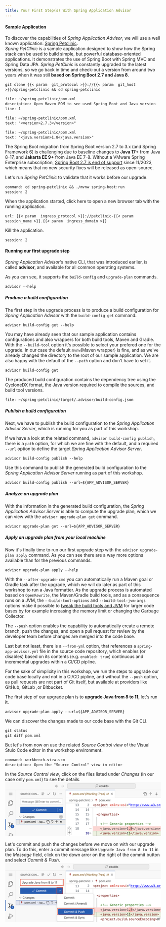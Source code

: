 ```yaml
---
title: Your First Step(s) With Spring Application Advisor
---
```


#### Sample Application

To discover the capabilities of *Spring Application Advisor*, we will use a well known application: [Spring Petclinic](https://github.com/spring-projects/spring-petclinic).  
*Spring PetClinic* is a sample application designed to show how the Spring stack can be used to build simple, but powerful database-oriented applications. It demonstrates the use of Spring Boot with Spring MVC and Spring Data JPA.
*Spring PetClinic* is constantly upgraded to the latest versions, so we go back in time and check-out a version from around two years when it was still **based on Spring Boot 2.7 and Java 8**.

```execute
git clone {{< param  git_protocol >}}://{{< param  git_host >}}/spring-petclinic && cd spring-petclinic
```

```editor:open-file
file: ~/spring-petclinic/pom.xml
description: Open Maven POM to see used Spring Boot and Java version
line: 1
```
```editor:select-matching-text
file: ~/spring-petclinic/pom.xml
text: "<version>2.7.3</version>"
```
```editor:select-matching-text
file: ~/spring-petclinic/pom.xml
text: "<java.version>1.8</java.version>"
```

The Spring Boot migration from Spring Boot version 2.7 to 3.x (and Spring Framework 6) is challenging due to baseline changes to **Java 17+** from Java 8-17, and **Jakarta EE 9+** from Java EE 7-8.
Without a VMware Spring Enterprise subscription, [Spring Boot 2.7 is end of support](https://spring.io/projects/spring-boot#support) since 11/2023, which means that no new security fixes will be released as open-source.

Let's run *Spring PetClinic* to validate that it works before our upgrade.
```terminal:execute
command: cd spring-petclinic && ./mvnw spring-boot:run
session: 2
```

When the application started, click here to open a new browser tab with the running application.
```dashboard:open-url
url: {{< param  ingress_protocol >}}://petclinic-{{< param  session_name >}}.{{< param  ingress_domain >}}
```

Kill the application.
```terminal:interrupt
session: 2
```

#### Running our first upgrade step

*Spring Application Advisor*'s native CLI, that was introduced earlier, is called **advisor**, and available for all common operating systems.

As you can see, it supports the `build-config` and `upgrade-plan` commands.
```execute
advisor --help
```

##### Produce a build configuration
The first step in the upgrade process is to produce a build configuration for *Spring Application Advisor* with the `build-config get` command.
```execute
advisor build-config get --help
```
You may have already seen that our sample application contains configurations and also wrappers for both build tools, Maven and Gradle. With the `--build-tool` option it's possible to select your prefered one for the upgrade. In our case the default `mvnw`(Maven wrapper) is fine, and as we've already changed the directory to the root of our sample application.
We are also happy with the default of the `--path` option and don't have to set it.
```execute
advisor build-config get
```

The produced build configuration contains the dependency tree using the CycloneDX format, the Java version required to compile the sources, and build tool versions.
```editor:open-file
file: ~/spring-petclinic/target/.advisor/build-config.json
```

##### Publish a build configuration
Next, we have to publish the build configuration to the *Spring Application Advisor Server*, which is running for you as part of this workshop.

If we have a look at the related command, `advisor build-config publish`, there is a `path` option, for which we are fine with the default, and a required `--url` option to define the target *Spring Application Advisor Server*. 
```execute
advisor build-config publish --help
```

Use this command to publish the generated build configuration to the *Spring Application Advisor Server* running as part of this workshop.
```execute
advisor build-config publish --url=${APP_ADVISOR_SERVER}
```

##### Analyze an upgrade plan

With the information in the generated build configuration, the *Spring Application Advisor Server* is able to compute the upgrade plan, which we can view with the `advisor upgrade-plan get` command.
```execute
advisor upgrade-plan get --url=${APP_ADVISOR_SERVER}
```

##### Apply an upgrade plan from your local machine
Now it's finally time to run our first upgrade step with the `advisor upgrade-plan apply` command. 
As you can see there are a way more options available than for the previous commands.
```execute
advisor upgrade-plan apply --help
```
With the `--after-upgrade-cmd` you can automatically run a Maven goal or Gradle task after the upgrade, which we will do later as part of this workshop to run a Java formatter.
As the upgrade process is automated based on `OpenRewrite`, the Maven/Gradle build tools, and as a consequence runs on a JVM, the `--build-tool-options` and `--build-tool-jvm-args` options make it possible to [tweak the build tools and JVM](https://docs.vmware.com/en/Tanzu-Spring-Runtime/Commercial/Tanzu-Spring-Runtime/app-advisor-run-app-advisor-cli.html#increasing-memory-limit) for larger code bases by for example increasing the memory limit or changing the Garbage Collector.

The `--push` option enables the capability to automatically create a remote branch, push the changes, and open a pull request for review by the developer team before changes are merged into the code base.  

Last but not least, there is a `--from-yml` option, that references a `spring-app-advisor.yml` file in the source code repository, which enables (or disables) based on its contents (e.g. `enabled: true`) continuous and incremental upgrades within a CI/CD pipline.

For the sake of simplicity in this workshop, we run the steps to upgrade our code base locally and not in a CI/CD pipline, and without the `--push` option, as pull requests are not part of Git itself, but available at providers like GitHub, GitLab ,or Bitbucket.

The first step of our upgrade plan is to **upgrade Java from 8 to 11**, let's run it.
```execute
advisor upgrade-plan apply --url=${APP_ADVISOR_SERVER}
```

We can discover the changes made to our code base with the Git CLI.
```execute
git status
git diff pom.xml
```

But let's from now on use the related *Source Control view* of the Visual Stuio Code editor in the workshop environment.
```editor:execute-command
command: workbench.view.scm
description: Open the "Source Control" view in editor
```

In the *Source Control view*, click on the files listed under *Changes* (in our case only `pom.xml`) to see the details. 
![Source Control View](source-control-view.png)

Let's commit and push the changes before we move on with our upgrade plan.
To do this, enter a commit message like `Upgrade Java from 8 to 11` in the *Message* field, click on the down arror on the right of the commit button and select *Commit & Push*.
![Source Control View Commit & Push](source-control-view-commit.png)